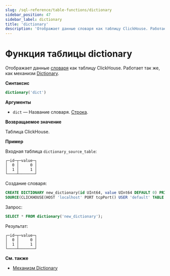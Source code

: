 ```yaml
---
slug: /sql-reference/table-functions/dictionary
sidebar_position: 47
sidebar_label: dictionary
title: 'dictionary'
description: 'Отображает данные словаря как таблицу ClickHouse. Работает так же, как механизм Dictionary.'
---
```



# Функция таблицы dictionary

Отображает данные [словаря](../../sql-reference/dictionaries/index.md) как таблицу ClickHouse. Работает так же, как механизм [Dictionary](../../engines/table-engines/special/dictionary.md).

**Синтаксис**

``` sql
dictionary('dict')
```

**Аргументы**

- `dict` — Название словаря. [Строка](../../sql-reference/data-types/string.md).

**Возвращаемое значение**

Таблица ClickHouse.

**Пример**

Входная таблица `dictionary_source_table`:

``` text
┌─id─┬─value─┐
│  0 │     0 │
│  1 │     1 │
└────┴───────┘
```

Создание словаря:

``` sql
CREATE DICTIONARY new_dictionary(id UInt64, value UInt64 DEFAULT 0) PRIMARY KEY id
SOURCE(CLICKHOUSE(HOST 'localhost' PORT tcpPort() USER 'default' TABLE 'dictionary_source_table')) LAYOUT(DIRECT());
```

Запрос:

``` sql
SELECT * FROM dictionary('new_dictionary');
```

Результат:

``` text
┌─id─┬─value─┐
│  0 │     0 │
│  1 │     1 │
└────┴───────┘
```

**См. также**

- [Механизм Dictionary](/engines/table-engines/special/dictionary)
